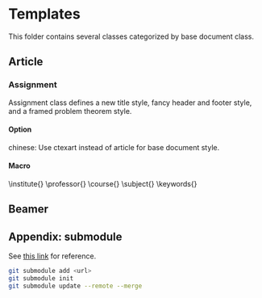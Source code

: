 # Templates

This folder contains several classes categorized by base document class.

## Article

### Assignment

Assignment class defines a new title style, fancy header and footer style, and a framed problem theorem style.

#### Option

chinese: Use ctexart instead of article for base document style.

#### Macro

\institute{}
\professor{}
\course{}
\subject{}
\keywords{}

## Beamer

## Appendix: submodule

See [this link](https://stackoverflow.com/a/42044361) for reference.

```bash
git submodule add <url>
git submodule init
git submodule update --remote --merge
```



